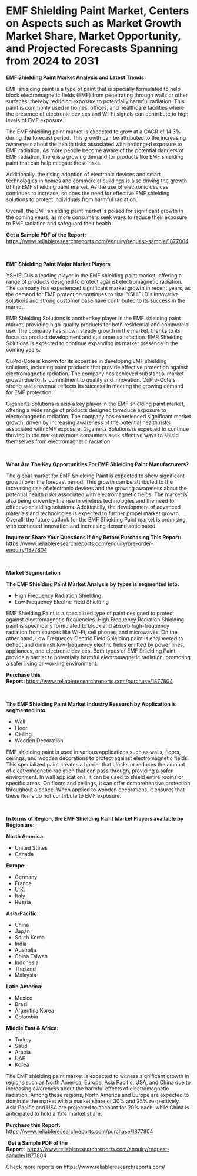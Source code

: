 <p><h1>EMF Shielding Paint Market, Centers on Aspects such as Market Growth Market Share, Market Opportunity, and Projected Forecasts Spanning from 2024 to 2031</h1></p><p><strong>EMF Shielding Paint Market Analysis and Latest Trends</strong></p>
<p><p>EMF shielding paint is a type of paint that is specially formulated to help block electromagnetic fields (EMF) from penetrating through walls or other surfaces, thereby reducing exposure to potentially harmful radiation. This paint is commonly used in homes, offices, and healthcare facilities where the presence of electronic devices and Wi-Fi signals can contribute to high levels of EMF exposure.</p><p>The EMF shielding paint market is expected to grow at a CAGR of 14.3% during the forecast period. This growth can be attributed to the increasing awareness about the health risks associated with prolonged exposure to EMF radiation. As more people become aware of the potential dangers of EMF radiation, there is a growing demand for products like EMF shielding paint that can help mitigate these risks.</p><p>Additionally, the rising adoption of electronic devices and smart technologies in homes and commercial buildings is also driving the growth of the EMF shielding paint market. As the use of electronic devices continues to increase, so does the need for effective EMF shielding solutions to protect individuals from harmful radiation.</p><p>Overall, the EMF shielding paint market is poised for significant growth in the coming years, as more consumers seek ways to reduce their exposure to EMF radiation and safeguard their health.</p></p>
<p><strong>Get a Sample PDF of the Report:&nbsp;</strong> <a href="https://www.reliableresearchreports.com/enquiry/request-sample/1877804">https://www.reliableresearchreports.com/enquiry/request-sample/1877804</a></p>
<p>&nbsp;</p>
<p><strong>EMF Shielding Paint Major Market Players</strong></p>
<p><p>YSHIELD is a leading player in the EMF shielding paint market, offering a range of products designed to protect against electromagnetic radiation. The company has experienced significant market growth in recent years, as the demand for EMF protection continues to rise. YSHIELD's innovative solutions and strong customer base have contributed to its success in the market.</p><p>EMR Shielding Solutions is another key player in the EMF shielding paint market, providing high-quality products for both residential and commercial use. The company has shown steady growth in the market, thanks to its focus on product development and customer satisfaction. EMR Shielding Solutions is expected to continue expanding its market presence in the coming years.</p><p>CuPro-Cote is known for its expertise in developing EMF shielding solutions, including paint products that provide effective protection against electromagnetic radiation. The company has achieved substantial market growth due to its commitment to quality and innovation. CuPro-Cote's strong sales revenue reflects its success in meeting the growing demand for EMF protection.</p><p>Gigahertz Solutions is also a key player in the EMF shielding paint market, offering a wide range of products designed to reduce exposure to electromagnetic radiation. The company has experienced significant market growth, driven by increasing awareness of the potential health risks associated with EMF exposure. Gigahertz Solutions is expected to continue thriving in the market as more consumers seek effective ways to shield themselves from electromagnetic radiation.</p></p>
<p>&nbsp;</p>
<p><strong>What Are The Key Opportunities For EMF Shielding Paint Manufacturers?</strong></p>
<p><p>The global market for EMF Shielding Paint is expected to show significant growth over the forecast period. This growth can be attributed to the increasing use of electronic devices and the growing awareness about the potential health risks associated with electromagnetic fields. The market is also being driven by the rise in wireless technologies and the need for effective shielding solutions. Additionally, the development of advanced materials and technologies is expected to further propel market growth. Overall, the future outlook for the EMF Shielding Paint market is promising, with continued innovation and increasing demand anticipated.</p></p>
<p><strong>Inquire or Share Your Questions If Any Before Purchasing This Report:</strong> <a href="https://www.reliableresearchreports.com/enquiry/pre-order-enquiry/1877804">https://www.reliableresearchreports.com/enquiry/pre-order-enquiry/1877804</a></p>
<p>&nbsp;</p>
<p><strong>Market Segmentation</strong></p>
<p><strong>The EMF Shielding Paint Market Analysis by types is segmented into:</strong></p>
<p><ul><li>High Frequency Radiation Shielding</li><li>Low Frequency Electric Field Shielding</li></ul></p>
<p><p>EMF Shielding Paint is a specialized type of paint designed to protect against electromagnetic frequencies. High Frequency Radiation Shielding paint is specifically formulated to block and absorb high-frequency radiation from sources like Wi-Fi, cell phones, and microwaves. On the other hand, Low Frequency Electric Field Shielding paint is engineered to deflect and diminish low-frequency electric fields emitted by power lines, appliances, and electronic devices. Both types of EMF Shielding Paint provide a barrier to potentially harmful electromagnetic radiation, promoting a safer living or working environment.</p></p>
<p><strong>Purchase this Report:&nbsp;</strong><a href="https://www.reliableresearchreports.com/purchase/1877804">https://www.reliableresearchreports.com/purchase/1877804</a></p>
<p>&nbsp;</p>
<p><strong>The EMF Shielding Paint Market Industry Research by Application is segmented into:</strong></p>
<p><ul><li>Wall</li><li>Floor</li><li>Ceiling</li><li>Wooden Decoration</li></ul></p>
<p><p>EMF shielding paint is used in various applications such as walls, floors, ceilings, and wooden decorations to protect against electromagnetic fields. This specialized paint creates a barrier that blocks or reduces the amount of electromagnetic radiation that can pass through, providing a safer environment. In wall applications, it can be used to shield entire rooms or specific areas. On floors and ceilings, it can offer comprehensive protection throughout a space. When applied to wooden decorations, it ensures that these items do not contribute to EMF exposure.</p></p>
<p>&nbsp;</p>
<p><strong>In terms of Region, the EMF Shielding Paint Market Players available by Region are:</strong></p>
<p>
    <p> <strong> North America: </strong>
        <ul>
            <li>United States</li>
            <li>Canada</li>
        </ul>
        </p> 
    <p> <strong> Europe: </strong>
        <ul>
            <li>Germany</li>
            <li>France</li>
            <li>U.K.</li>
            <li>Italy</li>
            <li>Russia</li>
        </ul>
        </p> 
    <p> <strong> Asia-Pacific: </strong>
        <ul>
            <li>China</li>
            <li>Japan</li>
            <li>South Korea</li>
            <li>India</li>
            <li>Australia</li>
            <li>China Taiwan</li>
            <li>Indonesia</li>
            <li>Thailand</li>
            <li>Malaysia</li>
        </ul>
        </p> 
    <p> <strong> Latin America: </strong>
        <ul>
            <li>Mexico</li>
            <li>Brazil</li>
            <li>Argentina Korea</li>
            <li>Colombia</li>
        </ul>
        </p> 
    <p> <strong> Middle East & Africa: </strong>
        <ul>
            <li>Turkey</li>
            <li>Saudi</li>
            <li>Arabia</li>
            <li>UAE</li>
            <li>Korea</li>
        </ul>
    </p>
    </p>
<p><p>The EMF shielding paint market is expected to witness significant growth in regions such as North America, Europe, Asia Pacific, USA, and China due to increasing awareness about the harmful effects of electromagnetic radiation. Among these regions, North America and Europe are expected to dominate the market with a market share of 30% and 25% respectively. Asia Pacific and USA are projected to account for 20% each, while China is anticipated to hold a 15% market share.</p></p>
<p><strong>Purchase this Report: </strong><a href="https://www.reliableresearchreports.com/purchase/1877804">https://www.reliableresearchreports.com/purchase/1877804</a></p>
<p>&nbsp;<strong>Get a Sample PDF of the Report:&nbsp;&nbsp;</strong><a href="https://www.reliableresearchreports.com/enquiry/request-sample/1877804">https://www.reliableresearchreports.com/enquiry/request-sample/1877804</a></p>
<p><strong></strong></p>
<p>Check more reports on https://www.reliableresearchreports.com/</p>